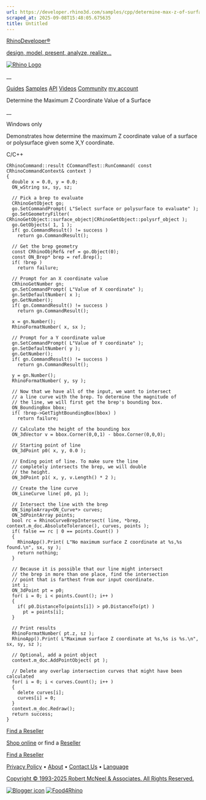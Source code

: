 ```yaml
---
url: https://developer.rhino3d.com/samples/cpp/determine-max-z-of-surface/
scraped_at: 2025-09-08T15:48:05.675635
title: Untitled
---
```


[RhinoDeveloper®](/)

[design, model, present, analyze, realize...](/)

[![Rhino Logo](https://developer.rhino3d.com/images/rhinodevlogo.png)](/)

__

[Guides](https://developer.rhino3d.com/guides)
[Samples](https://developer.rhino3d.com/samples)
[API](https://developer.rhino3d.com/api)
[Videos](https://developer.rhino3d.com/videos)
[Community](https://discourse.mcneel.com/c/rhino-developer) [my account
](https://www.rhino3d.com/my-account/ "Manage your account, licenses, and
teams")

Determine the Maximum Z Coordinate Value of a Surface

__

Windows only

Demonstrates how determine the maximum Z coordinate value of a surface or
polysurface given some X,Y coordinate.

C/C++

    
    
    CRhinoCommand::result CCommandTest::RunCommand( const CRhinoCommandContext& context )
    {
      double x = 0.0, y = 0.0;
      ON_wString sx, sy, sz;
    
      // Pick a brep to evaluate
      CRhinoGetObject go;
      go.SetCommandPrompt( L"Select surface or polysurface to evaluate" );
      go.SetGeometryFilter( CRhinoGetObject::surface_object|CRhinoGetObject::polysrf_object );
      go.GetObjects( 1, 1 );
      if( go.CommandResult() != success )
        return go.CommandResult();
    
      // Get the brep geometry
      const CRhinoObjRef& ref = go.Object(0);
      const ON_Brep* brep = ref.Brep();
      if( !brep )
        return failure;
    
      // Prompt for an X coordinate value
      CRhinoGetNumber gn;
      gn.SetCommandPrompt( L"Value of X coordinate" );
      gn.SetDefaultNumber( x );
      gn.GetNumber();
      if( gn.CommandResult() != success )
        return gn.CommandResult();
    
      x = gn.Number();
      RhinoFormatNumber( x, sx );
    
      // Prompt for a Y coordinate value
      gn.SetCommandPrompt( L"Value of Y coordinate" );
      gn.SetDefaultNumber( y );
      gn.GetNumber();
      if( gn.CommandResult() != success )
        return gn.CommandResult();
    
      y = gn.Number();
      RhinoFormatNumber( y, sy );
    
      // Now that we have all of the input, we want to intersect
      // a line curve with the brep. To determine the magnitude of
      // the line, we will first get the brep's bounding box.
      ON_BoundingBox bbox;
      if( !brep->GetTightBoundingBox(bbox) )
        return failure;
    
      // Calculate the height of the bounding box
      ON_3dVector v = bbox.Corner(0,0,1) - bbox.Corner(0,0,0);
    
      // Starting point of line
      ON_3dPoint p0( x, y, 0.0 );
    
      // Ending point of line. To make sure the line
      // completely intersects the brep, we will double
      // the height.
      ON_3dPoint p1( x, y, v.Length() * 2 );
    
      // Create the line curve
      ON_LineCurve line( p0, p1 );
    
      // Intersect the line with the brep
      ON_SimpleArray<ON_Curve*> curves;
      ON_3dPointArray points;
      bool rc = RhinoCurveBrepIntersect( line, *brep, context.m_doc.AbsoluteTolerance(), curves, points );
      if( false == rc | 0 == points.Count() )
      {
        RhinoApp().Print( L"No maximum surface Z coordinate at %s,%s found.\n", sx, sy );
        return nothing;
      }
    
      // Because it is possible that our line might intersect
      // the brep in more than one place, find the intersection
      // point that is farthest from our input coordinate.
      int i;
      ON_3dPoint pt = p0;
      for( i = 0; i < points.Count(); i++ )
      {
        if( p0.DistanceTo(points[i]) > p0.DistanceTo(pt) )
          pt = points[i];
      }
    
      // Print results
      RhinoFormatNumber( pt.z, sz );
      RhinoApp().Print( L"Maximum surface Z coordinate at %s,%s is %s.\n", sx, sy, sz );
    
      // Optional, add a point object
      context.m_doc.AddPointObject( pt );
    
      // Delete any overlap intersection curves that might have been calculated
      for( i = 0; i < curves.Count(); i++ )
      {
        delete curves[i];
        curves[i] = 0;
      }
      context.m_doc.Redraw();
      return success;
    }
    

  

[Find a Reseller](https://www.rhino3d.com/sales)

[Shop online](https://www.rhino3d.com/store) or find a
[Reseller](https://www.rhino3d.com/sales)

[Find a Reseller](https://www.rhino3d.com/sales)

[Privacy Policy](https://www.rhino3d.com/privacy) •
[About](https://www.rhino3d.com/mcneel/about) • [Contact
Us](https://www.rhino3d.com/mcneel/contact) • [
Language](https://www.rhino3d.com/language "Change to a different region or
language")

[Copyright © 1993-2025 Robert McNeel & Associates. All Rights
Reserved.](https://www.rhino3d.com/mcneel/about)

[](https://www.facebook.com/McNeelRhinoceros/)
[](https://twitter.com/bobmcneel) [](https://www.linkedin.com/groups/75313/)
[](https://www.youtube.com/user/RhinoGuide/videos) [](https://vimeo.com/rhino)
[![Blogger
icon](https://developer.rhino3d.com/images/blogger.svg)](http://blog.rhino3d.com/)
[![Food4Rhino](https://developer.rhino3d.com/images/f4r_icon_01.svg)](https://www.food4rhino.com)

